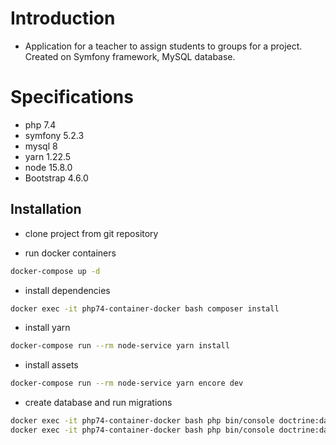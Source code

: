 # Introduction
- Application for a teacher to assign students to groups for a project. Created on Symfony framework, MySQL database.

# Specifications

- php 7.4
- symfony 5.2.3
- mysql 8
- yarn 1.22.5
- node 15.8.0
- Bootstrap 4.6.0

## Installation

- clone project from git repository

- run docker containers
```bash
docker-compose up -d
```

- install dependencies
```bash
docker exec -it php74-container-docker bash composer install
```

- install yarn
```bash
docker-compose run --rm node-service yarn install
```

- install assets
```bash
docker-compose run --rm node-service yarn encore dev
```

- create database and run migrations
```bash
docker exec -it php74-container-docker bash php bin/console doctrine:database:create
docker exec -it php74-container-docker bash php bin/console doctrine:database:migrate
```